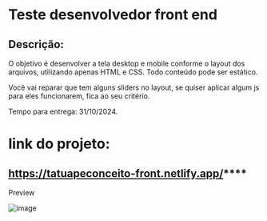 # Teste desenvolvedor front end

## Descrição:
O objetivo é desenvolver a tela desktop e mobile conforme o layout dos arquivos, utilizando apenas HTML e CSS. Todo conteúdo pode ser estático.

Você vai reparar que tem alguns sliders no layout, se quiser aplicar algum js para eles funcionarem, fica ao seu critério.

Tempo para entrega: 31/10/2024.

# link do projeto:
## https://tatuapeconceito-front.netlify.app/****


Preview

![image](https://github.com/user-attachments/assets/21365613-7aeb-4f3c-801e-4bf4d9fc86ac)



